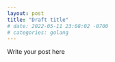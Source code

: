 ```yaml
---
layout: post
title: "Draft title"
# date: 2022-05-11 23:08:02 -0700
# categories: golang
---
```


Write your post here

